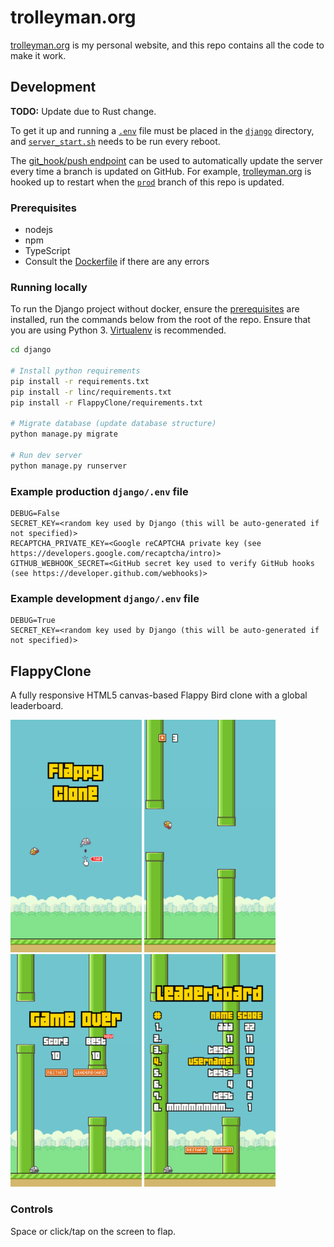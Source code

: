 
# trolleyman.org
[trolleyman.org](https://trolleyman.org) is my personal website, and this repo contains all the code to make it work.

## Development
**TODO:** Update due to Rust change.

To get it up and running a [`.env`](#example-production-djangoenv-file) file must be placed in the [`django`](django) directory, and [`server_start.sh`](server_start.sh) needs to be run every reboot.

The [git_hook/push endpoint](django/git_hook) can be used to automatically update the server every time a branch is updated on GitHub.
For example, [trolleyman.org](https://trolleyman.org) is hooked up to restart when the [`prod`](https://github.com/trolleyman/trolleyman.org/tree/prod) branch of this repo is updated.

### Prerequisites
- nodejs
- npm
- TypeScript
- Consult the [Dockerfile](Dockerfile) if there are any errors

### Running locally
To run the Django project without docker, ensure the [prerequisites](#prerequisites) are installed, run the commands below from the root of the repo.
Ensure that you are using Python 3. [Virtualenv](https://virtualenv.pypa.io/en/latest/) is recommended.

```bash
cd django

# Install python requirements
pip install -r requirements.txt
pip install -r linc/requirements.txt
pip install -r FlappyClone/requirements.txt

# Migrate database (update database structure)
python manage.py migrate

# Run dev server
python manage.py runserver
```

### Example production `django/.env` file
```
DEBUG=False
SECRET_KEY=<random key used by Django (this will be auto-generated if not specified)>
RECAPTCHA_PRIVATE_KEY=<Google reCAPTCHA private key (see https://developers.google.com/recaptcha/intro)>
GITHUB_WEBHOOK_SECRET=<GitHub secret key used to verify GitHub hooks (see https://developer.github.com/webhooks)>
```

### Example development `django/.env` file
```
DEBUG=True
SECRET_KEY=<random key used by Django (this will be auto-generated if not specified)>
```

## FlappyClone
A fully responsive HTML5 canvas-based Flappy Bird clone with a global leaderboard.

<img src="screenshots/start.png" width="210px" /> <img src="screenshots/playing.png" width="210px" /> <img src="screenshots/death.png" width="210px" /> <img src="screenshots/leaderboard.gif" width="210px" />

### Controls
Space or click/tap on the screen to flap.
